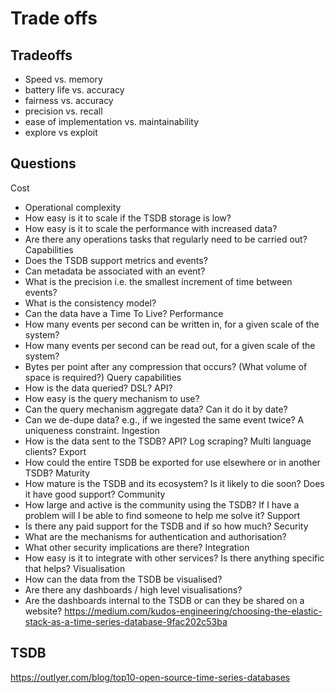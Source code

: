 # Trade offs

## Tradeoffs

- Speed vs. memory
- battery life vs. accuracy
- fairness vs. accuracy
- precision vs. recall
- ease of implementation vs. maintainability
- explore vs exploit

## Questions

Cost

- Operational complexity
- How easy is it to scale if the TSDB storage is low?
- How easy is it to scale the performance with increased data?
- Are there any operations tasks that regularly need to be carried out?
Capabilities
- Does the TSDB support metrics and events?
- Can metadata be associated with an event?
- What is the precision i.e. the smallest increment of time between events?
- What is the consistency model?
- Can the data have a Time To Live?
Performance
- How many events per second can be written in, for a given scale of the system?
- How many events per second can be read out, for a given scale of the system?
- Bytes per point after any compression that occurs? (What volume of space is required?)
Query capabilities
- How is the data queried? DSL? API?
- How easy is the query mechanism to use?
- Can the query mechanism aggregate data? Can it do it by date?
- Can we de-dupe data? e.g., if we ingested the same event twice? A uniqueness constraint.
Ingestion
- How is the data sent to the TSDB? API? Log scraping? Multi language clients?
Export
- How could the entire TSDB be exported for use elsewhere or in another TSDB?
Maturity
- How mature is the TSDB and its ecosystem? Is it likely to die soon? Does it have good support?
Community
- How large and active is the community using the TSDB? If I have a problem will I be able to find someone to help me solve it?
Support
- Is there any paid support for the TSDB and if so how much?
Security
- What are the mechanisms for authentication and authorisation?
- What other security implications are there?
Integration
- How easy is it to integrate with other services? Is there anything specific that helps?
Visualisation
- How can the data from the TSDB be visualised?
- Are there any dashboards / high level visualisations?
- Are the dashboards internal to the TSDB or can they be shared on a website?
<https://medium.com/kudos-engineering/choosing-the-elastic-stack-as-a-time-series-database-9fac202c53ba>

## TSDB

<https://outlyer.com/blog/top10-open-source-time-series-databases>
